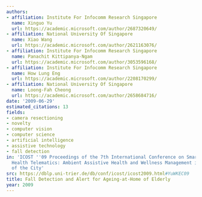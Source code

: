 ```yaml
---
authors:
- affiliation: Institute For Infocomm Research Singapore
  name: Xinguo Yu
  url: https://academic.microsoft.com/author/2687320649/
- affiliation: National University Of Singapore
  name: Xiao Wang
  url: https://academic.microsoft.com/author/2621163076/
- affiliation: Institute For Infocomm Research Singapore
  name: Panachit Kittipanya-Ngam
  url: https://academic.microsoft.com/author/3053596168/
- affiliation: Institute For Infocomm Research Singapore
  name: How Lung Eng
  url: https://academic.microsoft.com/author/2208170299/
- affiliation: National University Of Singapore
  name: Loong-Fah Cheong
  url: https://academic.microsoft.com/author/2658684716/
date: '2009-06-29'
estimated_citations: 13
fields:
- camera resectioning
- novelty
- computer vision
- computer science
- artificial intelligence
- assistive technology
- fall detection
in: 'ICOST ''09 Proceedings of the 7th International Conference on Smart Homes and
  Health Telematics: Ambient Assistive Health and Wellness Management in the Heart
  of the City'
src: https://dblp.uni-trier.de/db/conf/icost/icost2009.html#YuWKEC09
title: Fall Detection and Alert for Ageing-at-Home of Elderly
year: 2009
---
```

